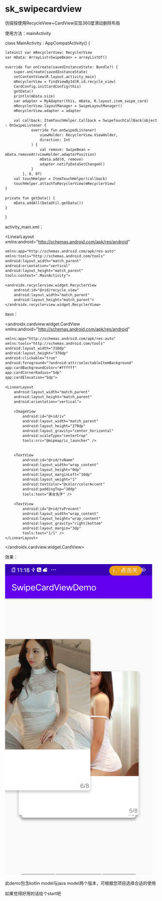 # sk_swipecardview
仿探探使用RecycleView+CardView实现360度滑动删除布局



使用方法：mainActivity

class MainActivity : AppCompatActivity() {

    lateinit var mRecyclerView: RecyclerView
    var mData: ArrayList<SwipeBean> = arrayListOf()
    
    override fun onCreate(savedInstanceState: Bundle?) {
        super.onCreate(savedInstanceState)
        setContentView(R.layout.activity_main)
        mRecyclerView = findViewById(R.id.recycle_view)
        CardConfig.initCardConfig(this)
        getData()
        println(mData.size)
        var adapter = MyAdapter(this, mData, R.layout.item_swipe_card)
        mRecyclerView.layoutManager = SwipeLayoutManager()
        mRecyclerView.adapter = adapter
    
        val callback: ItemTouchHelper.Callback = SwipeTouchCallBack(object : OnSwipeListener {
                override fun onSwipedListener(
                    viewHolder: RecyclerView.ViewHolder,
                    direction: Int
                ) {
                    val remove: SwipeBean = mData.removeAt(viewHolder.adapterPosition)
                    mData.add(0, remove)
                    adapter.notifyDataSetChanged()
                }
            }, 0, 0f)
        val touchHelper = ItemTouchHelper(callback)
        touchHelper.attachToRecyclerView(mRecyclerView)
    }
    
    private fun getData() {
        mData.addAll(DataUtil.getData())
    }
}

activity_main.xml：

<?xml version="1.0" encoding="utf-8"?>
<LinearLayout xmlns:android="http://schemas.android.com/apk/res/android"

    xmlns:app="http://schemas.android.com/apk/res-auto"
    xmlns:tools="http://schemas.android.com/tools"
    android:layout_width="match_parent"
    android:orientation="vertical"
    android:layout_height="match_parent"
    tools:context=".MainActivity">
    
    <androidx.recyclerview.widget.RecyclerView
        android:id="@+id/recycle_view"
        android:layout_width="match_parent"
        android:layout_height="match_parent">
    </androidx.recyclerview.widget.RecyclerView>

</LinearLayout>

item：

<?xml version="1.0" encoding="utf-8"?>
<androidx.cardview.widget.CardView xmlns:android="http://schemas.android.com/apk/res/android"

    xmlns:app="http://schemas.android.com/apk/res-auto"
    xmlns:tools="http://schemas.android.com/tools"
    android:layout_width="310dp"
    android:layout_height="370dp"
    android:clickable="true"
    android:foreground="?android:attr/selectableItemBackground"
    app:cardBackgroundColor="#ffffff"
    app:cardCornerRadius="5dp"
    app:cardElevation="5dp">
    
    <LinearLayout
        android:layout_width="match_parent"
        android:layout_height="match_parent"
        android:orientation="vertical">
    
        <ImageView
            android:id="@+id/iv"
            android:layout_width="match_parent"
            android:layout_height="270dp"
            android:layout_gravity="center_horizontal"
            android:scaleType="centerCrop"
            tools:src="@mipmap/ic_launcher" />


        <TextView
            android:id="@+id/tvName"
            android:layout_width="wrap_content"
            android:layout_height="0dp"
            android:layout_marginLeft="10dp"
            android:layout_weight="1"
            android:textColor="@color/colorAccent"
            android:paddingTop="10dp"
            tools:text="美女名字" />
    
        <TextView
            android:id="@+id/tvPrecent"
            android:layout_width="wrap_content"
            android:layout_height="wrap_content"
            android:layout_gravity="right|bottom"
            android:layout_margin="3dp"
            tools:text="1/1" />
    </LinearLayout>

</androidx.cardview.widget.CardView>

效果：

![image](./SwipeCardViewDemo/image.png)



此demo包含kotlin model与java model两个版本，可根据您项目选择合适的使用

如果觉得好用的话给个start吧

